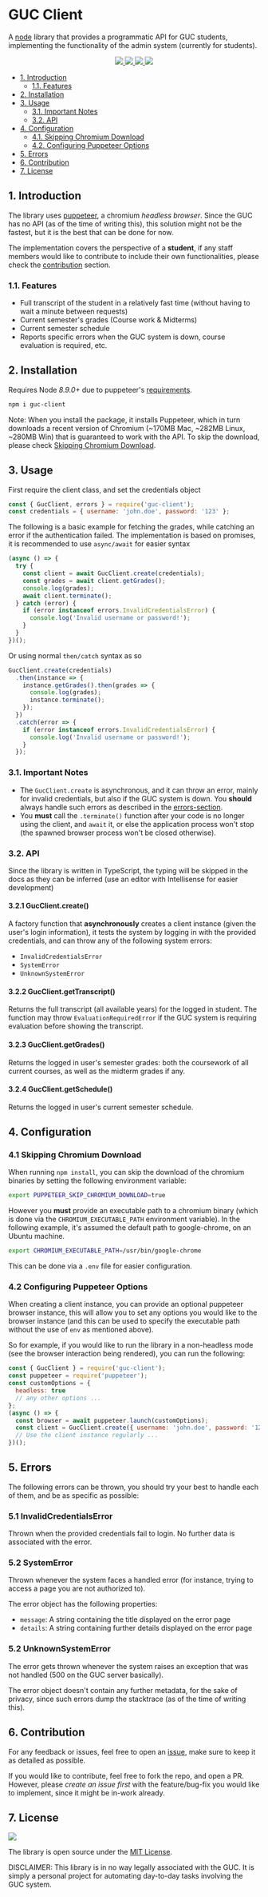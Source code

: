 # GUC Client

A [node](http://nodejs.org) library that provides a programmatic API for GUC students, implementing the functionality of the admin system (currently for students).

<p align="center">
    <a href="https://npmjs.org/package/guc-client" alt="NPM">
        <img src="https://img.shields.io/npm/v/guc-client.svg" />
    </a>
    <a href="https://npmjs.org/package/guc-client" alt="NPM Downloads">
        <img src="https://img.shields.io/npm/dm/guc-client.svg" />
    </a>
    <a href="https://github.com/AbdullahKady/guc-client/blob/master/LICENSE" alt="MIT LICENSE">
        <img src="https://img.shields.io/npm/l/guc-client" />
    </a>
    <a href="https://github.com/AbdullahKady/guc-client/blob/master/LICENSE" alt="Open Issues">
        <img src="https://img.shields.io/github/issues/AbdullahKady/guc-client" />
    </a>
</p>

<!-- TOC depthFrom:2 -->

- [1. Introduction](#1-introduction)
  - [1.1. Features](#11-features)
- [2. Installation](#2-installation)
- [3. Usage](#3-usage)
  - [3.1. Important Notes](#31-important-notes)
  - [3.2. API](#32-api)
- [4. Configuration](#4-configuration)
  - [4.1. Skipping Chromium Download](#41-skipping-chromium-download)
  - [4.2. Configuring Puppeteer Options](#42-configuring-puppeteer-options)
- [5. Errors](#5-errors)
- [6. Contribution](#6-contribution)
- [7. License](#7-license)

<!-- /TOC -->

## 1. Introduction

The library uses [puppeteer](https://github.com/puppeteer/puppeteer), a chromium _headless browser_. Since the GUC has no API (as of the time of writing this), this solution might not be the fastest, but it is the best that can be done for now.

The implementation covers the perspective of a **student**, if any staff members would like to contribute to include their own functionalities, please check the [contribution](#6-contribution) section.

### 1.1. Features

- Full transcript of the student in a relatively fast time (without having to wait a minute between requests)
- Current semester's grades (Course work & Midterms)
- Current semester schedule
- Reports specific errors when the GUC system is down, course evaluation is required, etc.

## 2. Installation

Requires Node _8.9.0+_ due to puppeteer's [requirements](https://github.com/puppeteer/puppeteer#usage).

```bash
npm i guc-client
```

Note: When you install the package, it installs Puppeteer, which in turn downloads a recent version of Chromium (~170MB Mac, ~282MB Linux, ~280MB Win) that is guaranteed to work with the API. To skip the download, please check [Skipping Chromium Download](#41-skipping-chromium-download).

## 3. Usage

First require the client class, and set the credentials object

```javascript
const { GucClient, errors } = require('guc-client');
const credentials = { username: 'john.doe', password: '123' };
```

The following is a basic example for fetching the grades, while catching an error if the authentication failed.
The implementation is based on promises, it is recommended to use `async/await` for easier syntax

```javascript
(async () => {
  try {
    const client = await GucClient.create(credentials);
    const grades = await client.getGrades();
    console.log(grades);
    await client.terminate();
  } catch (error) {
    if (error instanceof errors.InvalidCredentialsError) {
      console.log('Invalid username or password!');
    }
  }
})();
```

Or using normal `then/catch` syntax as so

```javascript
GucClient.create(credentials)
  .then(instance => {
    instance.getGrades().then(grades => {
      console.log(grades);
      instance.terminate();
    });
  })
  .catch(error => {
    if (error instanceof errors.InvalidCredentialsError) {
      console.log('Invalid username or password!');
    }
  });
```

### 3.1. Important Notes

- The `GucClient.create` is asynchronous, and it can throw an error, mainly for invalid credentials, but also if the GUC system is down. You **should** always handle such errors as described in the [errors-section](#5-errors).
- You **must** call the `.terminate()` function after your code is no longer using the client, and `await` it, or else the application process won't stop (the spawned browser process won't be closed otherwise).

### 3.2. API

Since the library is written in TypeScript, the typing will be skipped in the docs as they can be inferred (use an editor with Intellisense for easier development)

#### 3.2.1 GucClient.create()

A factory function that **asynchronously** creates a client instance (given the user's login information), it tests the system by logging in with the provided credentials, and can throw any of the following system errors:

- `InvalidCredentialsError`
- `SystemError`
- `UnknownSystemError`

#### 3.2.2 GucClient.getTranscript()

Returns the full transcript (all available years) for the logged in student. The function may throw `EvaluationRequiredError` if the GUC system is requiring evaluation before showing the transcript.

#### 3.2.3 GucClient.getGrades()

Returns the logged in user's semester grades: both the coursework of all current courses, as well as the midterm grades if any.

#### 3.2.4 GucClient.getSchedule()

Returns the logged in user's current semester schedule.

## 4. Configuration

### 4.1 Skipping Chromium Download

When running `npm install`, you can skip the download of the chromium binaries by setting the following environment variable:

```bash
export PUPPETEER_SKIP_CHROMIUM_DOWNLOAD=true
```

However you **must** provide an executable path to a chromium binary (which is done via the `CHROMIUM_EXECUTABLE_PATH` environment variable). In the following example, it's assumed the default path to google-chrome, on an Ubuntu machine.

```bash
export CHROMIUM_EXECUTABLE_PATH=/usr/bin/google-chrome
```

This can be done via a `.env` file for easier configuration.

### 4.2 Configuring Puppeteer Options

When creating a client instance, you can provide an optional puppeteer browser instance, this will allow you to set any options you would like to the browser instance (and this can be used to specify the executable path without the use of `env` as mentioned above).

So for example, if you would like to run the library in a non-headless mode (see the browser interaction being rendered), you can run the following:

```javascript
const { GucClient } = require('guc-client');
const puppeteer = require('puppeteer');
const customOptions = {
  headless: true
  // any other options ...
};
(async () => {
  const browser = await puppeteer.launch(customOptions);
  const client = GucClient.create({ username: 'john.doe', password: '123' }, browser);
  // Use the client instance regularly ...
})();
```

## 5. Errors

The following errors can be thrown, you should try your best to handle each of them, and be as specific as possible:

### 5.1 InvalidCredentialsError

Thrown when the provided credentials fail to login. No further data is associated with the error.

### 5.2 SystemError

Thrown whenever the system faces a handled error (for instance, trying to access a page you are not authorized to).

The error object has the following properties:

- `message`: A string containing the title displayed on the error page
- `details`: A string containing further details displayed on the error page

### 5.2 UnknownSystemError

The error gets thrown whenever the system raises an exception that was not handled (500 on the GUC server basically).

The error object doesn't contain any further metadata, for the sake of privacy, since such errors dump the stacktrace (as of the time of writing this).

## 6. Contribution

For any feedback or issues, feel free to open an [issue](https://github.com/AbdullahKady/guc-client/issues), make sure to keep it as detailed as possible.

If you would like to contribute, feel free to fork the repo, and open a PR. However, please _create an issue first_ with the feature/bug-fix you would like to implement, since it might be in-work already.

## 7. License

<a href="https://github.com/AbdullahKady/guc-client/blob/master/LICENSE" alt="MIT LICENSE">
    <img src="https://img.shields.io/npm/l/guc-client" />
</a>

The library is open source under the [MIT License](https://github.com/AbdullahKady/guc-client/blob/master/LICENSE).

DISCLAIMER: This library is in no way legally associated with the GUC. It is simply a personal project for automating day-to-day tasks involving the GUC system.
